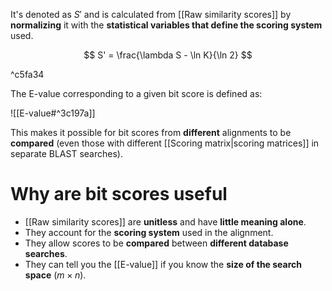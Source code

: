 It's denoted as $S'$ and is calculated from [[Raw similarity scores]] by **normalizing** it with the **statistical variables that define the scoring system** used.

$$
S' = \frac{\lambda S - \ln K}{\ln 2}
$$

^c5fa34

The E-value corresponding to a given bit score is defined as:

![[E-value#^3c197a]]

This makes it possible for bit scores from **different** alignments to be **compared** (even those with different [[Scoring matrix|scoring matrices]] in separate BLAST searches).

# Why are bit scores useful

- [[Raw similarity scores]] are **unitless** and have **little meaning alone**.
- They account for the **scoring system** used in the alignment.
- They allow scores to be **compared** between **different database searches**.
- They can tell you the [[E-value]] if you know the **size of the search space** ($m\times n$).